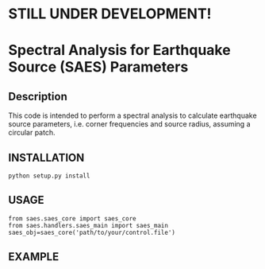 # STILL UNDER DEVELOPMENT!
# Spectral Analysis for Earthquake Source (SAES) Parameters

## Description
This code is intended to perform a spectral analysis to calculate earthquake
source parameters, i.e. corner frequencies and source radius, assuming
a circular patch.


## INSTALLATION
```
python setup.py install
```
## USAGE
```
from saes.saes_core import saes_core
from saes.handlers.saes_main import saes_main
saes_obj=saes_core('path/to/your/control.file')

```
## EXAMPLE
